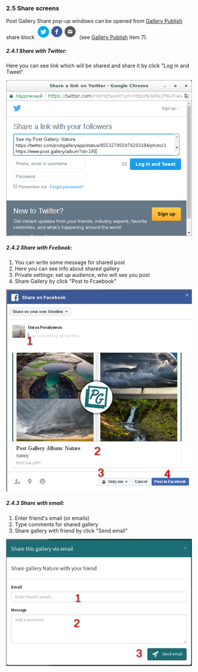 ### 2.5 Share screens

Post Gallery Share pop-up windows can be opened from [Gallery Publish](/23-gallery-preview.md) share block ![](/assets/share_block.png) \(see [Gallery Publish](/23-gallery-preview.md) item 7\).

##### 2.4.1 Share with Twitter:

Here you can see link which will be shared and share it by click "Log in and Tweet"

![](/assets/twitter_share.png)

##### 2.4.2 Share with Fcebook:

1. You can write some message for shared post 
2. Here you can see info about shared gallery
3. Private settings: set up audience, who will see you post
4. Share Gallery by click "Post to Fcaebook"

![](/assets/facebook_share.png)

##### 2.4.3 Share with email:

1. Enter friend's email \(or emails\)
2. Type comments for shared gallery
3. Share gallery with friend by click "Send email"

![](/assets/email_share.png)

